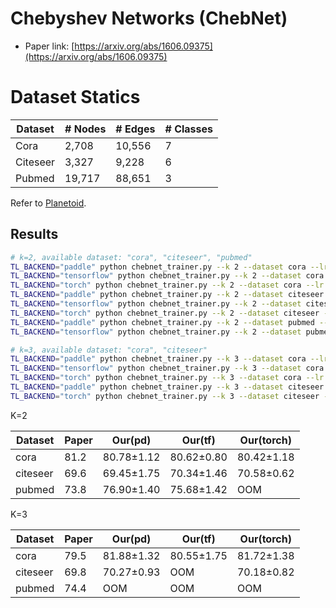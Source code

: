 

# Chebyshev Networks (ChebNet)

- Paper link: [https://arxiv.org/abs/1606.09375](https://arxiv.org/abs/1606.09375)


# Dataset Statics

| Dataset  | # Nodes | # Edges | # Classes |
|----------|---------|---------|-----------|
| Cora     | 2,708   | 10,556  | 7         |
| Citeseer | 3,327   | 9,228   | 6         |
| Pubmed   | 19,717  | 88,651  | 3         |

Refer to [Planetoid](https://gammagl.readthedocs.io/en/latest/api/gammagl.datasets.html#gammagl.datasets.Planetoid).

Results
-------

```bash
# k=2, available dataset: "cora", "citeseer", "pubmed"
TL_BACKEND="paddle" python chebnet_trainer.py --k 2 --dataset cora --lr 0.01 --hidden_dim 64 --drop_rate 0.8 --l2_coef 0.0005
TL_BACKEND="tensorflow" python chebnet_trainer.py --k 2 --dataset cora --lr 0.01 --hidden_dim 64 --drop_rate 0.7 --l2_coef 0.0005
TL_BACKEND="torch" python chebnet_trainer.py --k 2 --dataset cora --lr 0.01 --hidden_dim 64 --drop_rate 0.7 --l2_coef 0.0005
TL_BACKEND="paddle" python chebnet_trainer.py --k 2 --dataset citeseer --lr 0.01 --hidden_dim 32 --drop_rate 0.9 --l2_coef 0.0005
TL_BACKEND="tensorflow" python chebnet_trainer.py --k 2 --dataset citeseer --lr 0.01 --hidden_dim 64 --drop_rate 0.9 --l2_coef 0.0005
TL_BACKEND="torch" python chebnet_trainer.py --k 2 --dataset citeseer --lr 0.01 --hidden_dim 64 --drop_rate 0.9 --l2_coef 0.0005
TL_BACKEND="paddle" python chebnet_trainer.py --k 2 --dataset pubmed --lr 0.01 --hidden_dim 64 --drop_rate 0.6 --l2_coef 0.0005
TL_BACKEND="tensorflow" python chebnet_trainer.py --k 2 --dataset pubmed --lr 0.01 --hidden_dim 64 --drop_rate 0.6 --l2_coef 0.0005

# k=3, available dataset: "cora", "citeseer"
TL_BACKEND="paddle" python chebnet_trainer.py --k 3 --dataset cora --lr 0.01 --hidden_dim 64 --drop_rate 0.8 --l2_coef 0.0005
TL_BACKEND="tensorflow" python chebnet_trainer.py --k 3 --dataset cora --lr 0.01 --hidden_dim 64 --drop_rate 0.7 --l2_coef 0.0005
TL_BACKEND="torch" python chebnet_trainer.py --k 3 --dataset cora --lr 0.01 --hidden_dim 64 --drop_rate 0.7 --l2_coef 0.0005
TL_BACKEND="paddle" python chebnet_trainer.py --k 3 --dataset citeseer --lr 0.01 --hidden_dim 64 --drop_rate 0.9 --l2_coef 0.0005
TL_BACKEND="torch" python chebnet_trainer.py --k 3 --dataset citeseer --lr 0.01 --hidden_dim 64 --drop_rate 0.9 --l2_coef 0.0005
```

K=2

| Dataset  | Paper | Our(pd)    | Our(tf)    | Our(torch) |
| -------- | ----- | ---------- | ---------- | ---------- |
| cora     | 81.2  | 80.78±1.12 | 80.62±0.80 | 80.42±1.18 |
| citeseer | 69.6  | 69.45±1.75 | 70.34±1.46 | 70.58±0.62 |
| pubmed   | 73.8  | 76.90±1.40 | 75.68±1.42 | OOM        |

K=3

| Dataset  | Paper | Our(pd)    | Our(tf) | Our(torch) |
| -------- | ----- | ---------- | -------  | -------  |
| cora     | 79.5  | 81.88±1.32 |80.55±1.75|81.72±1.38|
| citeseer | 69.8  | 70.27±0.93 | OOM      |70.18±0.82|
| pubmed   | 74.4  | OOM | OOM | OOM |